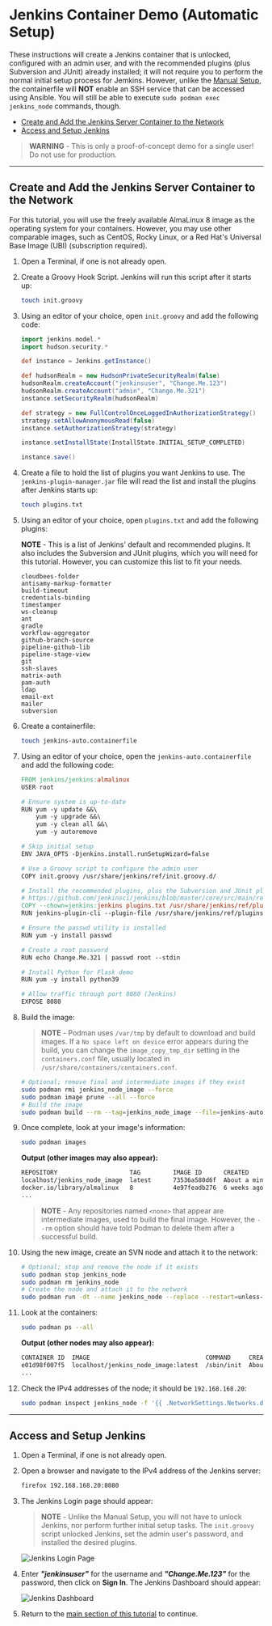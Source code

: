 # Jenkins Container Demo (Automatic Setup)

These instructions will create a Jenkins container that is unlocked, configured with an admin user, and with the recommended plugins (plus Subversion and JUnit) already installed; it will not require you to perform the normal initial setup process for Jemkins. However, unlike the [Manual Setup](/03-jenkins-container/03-jenkins-container-manual.md), the containerfile will **NOT** enable an SSH service that can be accessed using Ansible. You will still be able to execute `sudo podman exec jenkins_node` commands, though.

- [Create and Add the Jenkins Server Container to the Network](#create-and-add-the-jenkins-server-container-to-the-network)
- [Access and Setup Jenkins](#access-and-setup-jenkins)

> **WARNING** -  This is only a proof-of-concept demo for a single user! Do not use for production.

-----

## Create and Add the Jenkins Server Container to the Network

For this tutorial, you will use the freely available AlmaLinux 8 image as the operating system for your containers. However, you may use other comparable images, such as CentOS, Rocky Linux, or a Red Hat's Universal Base Image (UBI) (subscription required).

1. Open a Terminal, if one is not already open.

2. Create a Groovy Hook Script. Jenkins will run this script after it starts up:

    ```bash
    touch init.groovy
    ```

3. Using an editor of your choice, open `init.groovy` and add the following code:

    ```groovy
    import jenkins.model.*
    import hudson.security.*

    def instance = Jenkins.getInstance()

    def hudsonRealm = new HudsonPrivateSecurityRealm(false)
    hudsonRealm.createAccount("jenkinsuser", "Change.Me.123")
    hudsonRealm.createAccount("admin", "Change.Me.321")
    instance.setSecurityRealm(hudsonRealm)

    def strategy = new FullControlOnceLoggedInAuthorizationStrategy()
    strategy.setAllowAnonymousRead(false)
    instance.setAuthorizationStrategy(strategy)

    instance.setInstallState(InstallState.INITIAL_SETUP_COMPLETED)

    instance.save()
    ```

4. Create a file to hold the list of plugins you want Jenkins to use. The `jenkins-plugin-manager.jar` file will read the list and install the plugins after Jenkins starts up:

    ```bash
    touch plugins.txt
    ```

5. Using an editor of your choice, open `plugins.txt` and add the following plugins:

    **NOTE** - This is a list of Jenkins' default and recommended plugins. It also includes the Subversion and JUnit plugins, which you will need for this tutorial. However, you can customize this list to fit your needs.

    ```text
    cloudbees-folder
    antisamy-markup-formatter
    build-timeout
    credentials-binding
    timestamper
    ws-cleanup
    ant
    gradle
    workflow-aggregator
    github-branch-source
    pipeline-github-lib
    pipeline-stage-view
    git
    ssh-slaves
    matrix-auth
    pam-auth
    ldap
    email-ext
    mailer
    subversion
    ```

6. Create a containerfile:

    ```bash
    touch jenkins-auto.containerfile
    ```

7. Using an editor of your choice, open the `jenkins-auto.containerfile` and add the following code:

    ```makefile
    FROM jenkins/jenkins:almalinux
    USER root

    # Ensure system is up-to-date
    RUN yum -y update &&\
        yum -y upgrade &&\
        yum -y clean all &&\
        yum -y autoremove

    # Skip initial setup
    ENV JAVA_OPTS -Djenkins.install.runSetupWizard=false

    # Use a Groovy script to configure the admin user
    COPY init.groovy /usr/share/jenkins/ref/init.groovy.d/

    # Install the recommended plugins, plus the Subversion and JUnit plugins
    # https://github.com/jenkinsci/jenkins/blob/master/core/src/main/resources/jenkins/install/platform-plugins.json
    COPY --chown=jenkins:jenkins plugins.txt /usr/share/jenkins/ref/plugins.txt
    RUN jenkins-plugin-cli --plugin-file /usr/share/jenkins/ref/plugins.txt

    # Ensure the passwd utility is installed
    RUN yum -y install passwd

    # Create a root password
    RUN echo Change.Me.321 | passwd root --stdin

    # Install Python for Flask demo
    RUN yum -y install python39

    # Allow traffic through port 8080 (Jenkins)
    EXPOSE 8080
    ```

8. Build the image:

    > **NOTE** - Podman uses `/var/tmp` by default to download and build images. If a `No space left on device` error appears during the build, you can change the `image_copy_tmp_dir` setting in the `containers.conf` file, usually located in `/usr/share/containers/containers.conf`.

    ```bash
    # Optional; remove final and intermediate images if they exist
    sudo podman rmi jenkins_node_image --force
    sudo podman image prune --all --force
    # Build the image
    sudo podman build --rm --tag=jenkins_node_image --file=jenkins-auto.containerfile
    ```

9. Once complete, look at your image's information:

    ```bash
    sudo podman images
    ```

    **Output (other images may also appear):**

    ```bash
    REPOSITORY                    TAG         IMAGE ID      CREATED             SIZE
    localhost/jenkins_node_image  latest      73536a580d6f  About a minute ago  902 MB
    docker.io/library/almalinux   8           4e97feadb276  6 weeks ago         204 MB
    ...
    ```

    > **NOTE** - Any repositories named `<none>` that appear are intermediate images, used to build the final image. However, the `--rm` option should have told Podman to delete them after a successful build.

10. Using the new image, create an SVN node and attach it to the network:

     ```bash
     # Optional; stop and remove the node if it exists
     sudo podman stop jenkins_node
     sudo podman rm jenkins_node
     # Create the node and attach it to the network
     sudo podman run -dt --name jenkins_node --replace --restart=unless-stopped --net devnet --ip 192.168.168.20 --cap-add AUDIT_WRITE jenkins_node_image
     ```

11. Look at the containers:

     ```bash
     sudo podman ps --all
     ```

     **Output (other nodes may also appear):**

     ```bash
     CONTAINER ID  IMAGE                                COMMAND     CREATED             STATUS              PORTS       NAMES
     e01d98f007f5  localhost/jenkins_node_image:latest  /sbin/init  About a minute ago  Up About a minute               jenkins_node
     ...
     ```

12. Check the IPv4 addresses of the node; it should be `192.168.168.20`:

     ```bash
     sudo podman inspect jenkins_node -f '{{ .NetworkSettings.Networks.devnet.IPAddress }}'
     ```

-----

## Access and Setup Jenkins

1. Open a Terminal, if one is not already open.

2. Open a browser and navigate to the IPv4 address of the Jenkins server:

    ```bash
    firefox 192.168.168.20:8080
    ```

3. The Jenkins Login page should appear:

    > **NOTE** - Unlike the Manual Setup, you will not have to unlock Jenkins, nor perform further initial setup tasks. The `init.groovy` script unlocked Jenkins, set the admin user's password, and installed the desired plugins.

    ![Jenkins Login Page](05a-jenkins-auto-login-page.png "Jenkins Login Page")

4. Enter ***"jenkinsuser"*** for the username and ***"Change.Me.123"*** for the password, then click on **Sign In**. The Jenkins Dashboard should appear:

    ![Jenkins Dashboard](11-jenkins-dashboard.png "Jenkins Dashboard")

5. Return to the [main section of this tutorial](/03-jenkins-container/03-jenkins-container.md) to continue.
